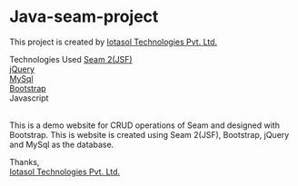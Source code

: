 # Java-seam-project

This project is created by <a href="http://iotasol.com/" target="_blank">Iotasol Technologies Pvt. Ltd.</a>

Technologies Used
<a href="http://seamframework.org/" target="_blank">Seam 2(JSF)</a><br/>
<a href="http://jquery.com/" target="_blank">jQuery</a><br/>
<a href="http://www.mysql.com/" target="_blank">MySql</a><br/>
<a href="http://getbootstrap.com/" target="_blank">Bootstrap</a><br/>
<a>Javascript</a><br/><br/>

This is a demo website for CRUD operations of Seam and designed with Bootstrap. This is website is created using Seam 2(JSF), Bootstrap, jQuery and MySql as the database.

Thanks,<br/>
<a href="http://iotasol.com/" target="_blank">Iotasol Technologies Pvt. Ltd.</a>
